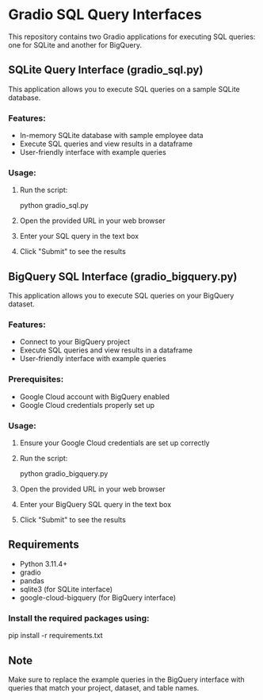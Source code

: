 # Gradio SQL Query Interfaces

This repository contains two Gradio applications for executing SQL queries: one for SQLite and another for BigQuery.

## SQLite Query Interface (gradio_sql.py)

This application allows you to execute SQL queries on a sample SQLite database.

### Features:
- In-memory SQLite database with sample employee data
- Execute SQL queries and view results in a dataframe
- User-friendly interface with example queries

### Usage:
1. Run the script:
   
   python gradio_sql.py
   
2. Open the provided URL in your web browser
3. Enter your SQL query in the text box
4. Click "Submit" to see the results

## BigQuery SQL Interface (gradio_bigquery.py)

This application allows you to execute SQL queries on your BigQuery dataset.

### Features:
- Connect to your BigQuery project
- Execute SQL queries and view results in a dataframe
- User-friendly interface with example queries

### Prerequisites:
- Google Cloud account with BigQuery enabled
- Google Cloud credentials properly set up

### Usage:
1. Ensure your Google Cloud credentials are set up correctly
2. Run the script:
   
   python gradio_bigquery.py
   
3. Open the provided URL in your web browser
4. Enter your BigQuery SQL query in the text box
5. Click "Submit" to see the results

## Requirements

- Python 3.11.4+
- gradio
- pandas
- sqlite3 (for SQLite interface)
- google-cloud-bigquery (for BigQuery interface)

### Install the required packages using:

pip install -r requirements.txt

## Note

Make sure to replace the example queries in the BigQuery interface with queries that match your project, dataset, and table names.
